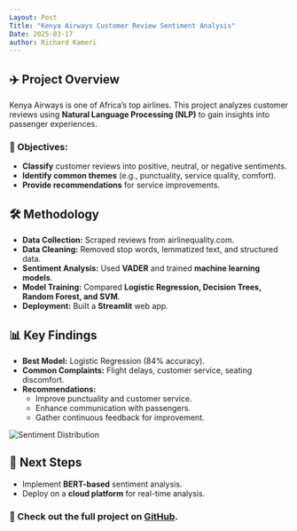 ```yaml
---
Layout: Post
Title: "Kenya Airways Customer Review Sentiment Analysis"
Date: 2025-03-17
author: Richard Kameri
---
```


## ✈️ Project Overview
Kenya Airways is one of Africa’s top airlines. This project analyzes customer reviews using **Natural Language Processing (NLP)** to gain insights into passenger experiences.

### 🎯 Objectives:
- **Classify** customer reviews into positive, neutral, or negative sentiments.
- **Identify common themes** (e.g., punctuality, service quality, comfort).
- **Provide recommendations** for service improvements.

## 🛠️ Methodology
- **Data Collection:** Scraped reviews from airlinequality.com.
- **Data Cleaning:** Removed stop words, lemmatized text, and structured data.
- **Sentiment Analysis:** Used **VADER** and trained **machine learning models**.
- **Model Training:** Compared **Logistic Regression, Decision Trees, Random Forest, and SVM**.
- **Deployment:** Built a **Streamlit** web app.

## 📊 Key Findings
- **Best Model:** Logistic Regression (84% accuracy).
- **Common Complaints:** Flight delays, customer service, seating discomfort.
- **Recommendations:**
  - Improve punctuality and customer service.
  - Enhance communication with passengers.
  - Gather continuous feedback for improvement.

![Sentiment Distribution](assets/sentiment_distribution.png)

## 🚀 Next Steps
- Implement **BERT-based** sentiment analysis.
- Deploy on a **cloud platform** for real-time analysis.

### 📢 Check out the full project on [GitHub](https://github.com/RichardKameri/SPICE/tree/main).

